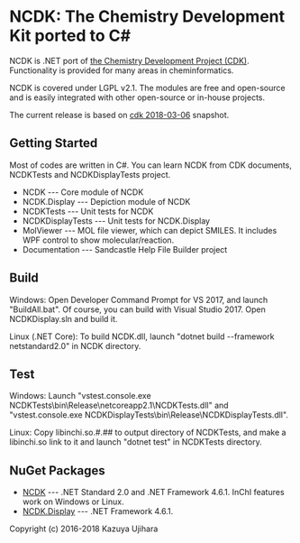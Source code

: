 NCDK: The Chemistry Development Kit ported to C#
===============================================

NCDK is .NET port of [the Chemistry Development Project (CDK)](https://github.com/cdk/cdk). Functionality is provided for many areas in cheminformatics.

NCDK is covered under LGPL v2.1. The modules are free and open-source and is easily integrated with other open-source or in-house projects.

The current release is based on [cdk 2018-03-06](https://github.com/cdk/cdk/tree/6fade7b5470669955835046d9fb09c48f658efde) snapshot.

Getting Started
---------------

Most of codes are written in C\#. You can learn NCDK from CDK documents, NCDKTests and NCDKDisplayTests project.

* NCDK --- Core module of NCDK
* NCDK.Display --- Depiction module of NCDK
* NCDKTests --- Unit tests for NCDK
* NCDKDisplayTests --- Unit tests for NCDK.Display
* MolViewer --- MOL file viewer, which can depict SMILES. It includes WPF control to show molecular/reaction.
* Documentation --- Sandcastle Help File Builder project

Build
-----

Windows: Open Developer Command Prompt for VS 2017, and launch "BuildAll.bat". Of course, you can build with Visual Studio 2017. Open NCDKDisplay.sln and build it.

Linux (.NET Core): To build NCDK.dll, launch "dotnet build --framework netstandard2.0" in NCDK directory.

Test
----

Windows: Launch "vstest.console.exe NCDKTests\bin\Release\netcoreapp2.1\NCDKTests.dll" and "vstest.console.exe NCDKDisplayTests\bin\Release\NCDKDisplayTests.dll".

Linux: Copy libinchi.so.#.## to output directory of NCDKTests, and make a libinchi.so link to it and launch "dotnet test" in NCDKTests directory.

NuGet Packages
--------------

* [NCDK](https://www.nuget.org/packages/NCDK/) --- .NET Standard 2.0 and .NET Framework 4.6.1. InChI features work on Windows or Linux.
* [NCDK.Display](https://www.nuget.org/packages/NCDK.Display/) --- .NET Framework 4.6.1.

Copyright (c) 2016-2018 Kazuya Ujihara
